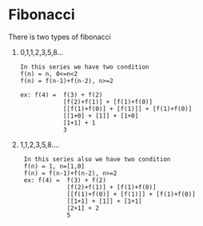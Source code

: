 # Fibonacci

There is two types of fibonacci

1.  0,1,1,2,3,5,8...
      
        In this series we have two condition
        f(n) = n, 0<=n<2
        f(n) = f(n-1)+f(n-2), n>=2

        ex: f(4) =  f(3) + f(2)
                    [f(2)+f(1)] + [f(1)+f(0)]
                    [[f(1)+f(0)] + [f(1)]] + [f(1)+f(0)]
                    [[1+0] + [1]] + [1+0]
                    [1+1] + 1
                    3

2. 1,1,2,3,5,8....
      
        In this series also we have two condition
        f(n) = 1, n=[1,0]
        f(n) = f(n-1)+f(n-2), n>=2
        ex: f(4) =  f(3) + f(2)
                    [f(2)+f(1)] + [f(1)+f(0)]
                    [[f(1)+f(0)] + [f(1)]] + [f(1)+f(0)]
                    [[1+1] + [1]] + [1+1]
                    [2+1] + 2
                    5


